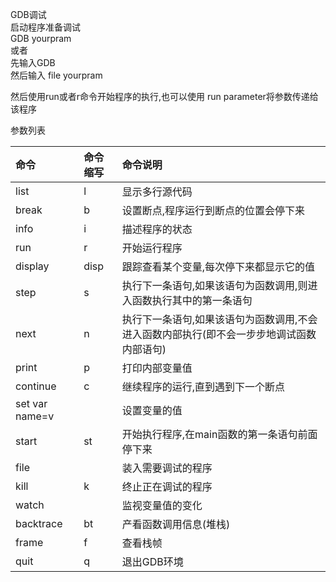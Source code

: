 GDB调试  
启动程序准备调试  
GDB yourpram  
或者  
先输入GDB  
然后输入 file yourpram

然后使用run或者r命令开始程序的执行,也可以使用 run parameter将参数传递给该程序

参数列表

| 命令 | 命令缩写 | 命令说明 |
| :--- | :--- | :--- |
| list | l | 显示多行源代码 |
| break | b | 设置断点,程序运行到断点的位置会停下来 |
| info | i | 描述程序的状态 |
| run | r | 开始运行程序 |
| display | disp | 跟踪查看某个变量,每次停下来都显示它的值 |
| step | s | 执行下一条语句,如果该语句为函数调用,则进入函数执行其中的第一条语句 |
| next | n | 执行下一条语句,如果该语句为函数调用,不会进入函数内部执行\(即不会一步步地调试函数内部语句\) |
| print | p | 打印内部变量值 |
| continue | c | 继续程序的运行,直到遇到下一个断点 |
| set var name=v |  | 设置变量的值 |
| start | st | 开始执行程序,在main函数的第一条语句前面停下来 |
| file |  | 装入需要调试的程序 |
| kill | k | 终止正在调试的程序 |
| watch |  | 监视变量值的变化 |
| backtrace | bt | 产看函数调用信息\(堆栈\) |
| frame | f | 查看栈帧 |
| quit | q | 退出GDB环境 |



